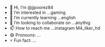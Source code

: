- 👋 Hi, I’m @jjpoorez84
- 👀 I’m interested in ...gaming
- 🌱 I’m currently learning ...english
- 💞️ I’m looking to collaborate on ...anythig
- 📫 How to reach me ...instagram M4_liker_hd
- 😄 Pronouns: ...
- ⚡ Fun fact: ...

<!---
jjpoorez84/jjpoorez84 is a ✨ special ✨ repository because its `README.md` (this file) appears on your GitHub profile.
You can click the Preview link to take a look at your changes.
--->
